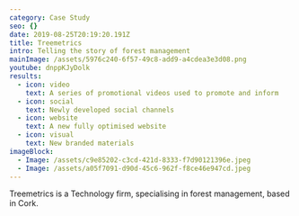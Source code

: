 ```yaml
---
category: Case Study
seo: {}
date: 2019-08-25T20:19:20.191Z
title: Treemetrics
intro: Telling the story of forest management
mainImage: /assets/5976c240-6f57-49c8-add9-a4cdea3e3d08.png
youtube: dnppKJyDolk
results:
  - icon: video
    text: A series of promotional videos used to promote and inform
  - icon: social
    text: Newly developed social channels
  - icon: website
    text: A new fully optimised website
  - icon: visual
    text: New branded materials
imageBlock:
  - Image: /assets/c9e85202-c3cd-421d-8333-f7d90121396e.jpeg
  - Image: /assets/a05f7091-d90d-45c6-962f-f8ce46e947cd.jpeg
---
```

Treemetrics is a Technology firm, specialising in forest management, based in Cork.
